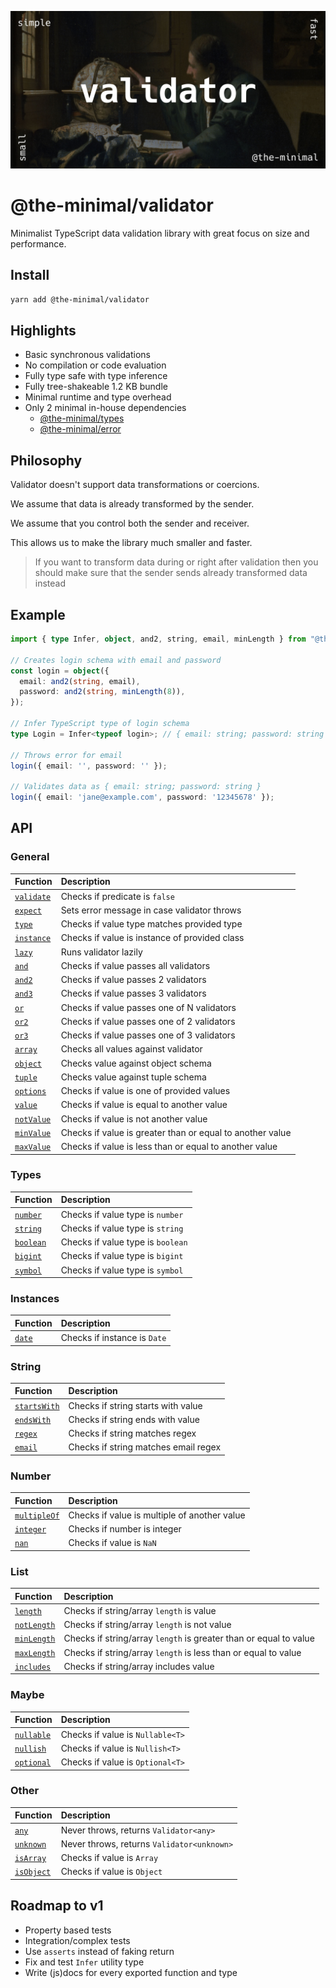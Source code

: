 ![Validator image](https://github.com/the-minimal/validator/blob/main/docs/the-minimal-validator.jpg?raw=true)

# @the-minimal/validator

Minimalist TypeScript data validation library with great focus on size and performance.

## Install

```bash
yarn add @the-minimal/validator
```

## Highlights

- Basic synchronous validations
- No compilation or code evaluation
- Fully type safe with type inference
- Fully tree-shakeable 1.2 KB bundle
- Minimal runtime and type overhead
- Only 2 minimal in-house dependencies
  - [@the-minimal/types](https://github.com/the-minimal/types)
  - [@the-minimal/error](https://github.com/the-minimal/error)

## Philosophy

Validator doesn't support data transformations or coercions.

We assume that data is already transformed by the sender.

We assume that you control both the sender and receiver.

This allows us to make the library much smaller and faster.

> If you want to transform data during or right after validation then you should make sure that the sender sends already transformed data instead

## Example

```ts
import { type Infer, object, and2, string, email, minLength } from "@the-minimal/validator"; // 380 bytes

// Creates login schema with email and password
const login = object({
  email: and2(string, email),
  password: and2(string, minLength(8)),
});

// Infer TypeScript type of login schema
type Login = Infer<typeof login>; // { email: string; password: string }

// Throws error for email
login({ email: '', password: '' });

// Validates data as { email: string; password: string }
login({ email: 'jane@example.com', password: '12345678' });
```

## API

### General

| Function                                         | Description                                               |
|:-------------------------------------------------|:----------------------------------------------------------|
| [`validate`](./src/validators/validate/index.ts) | Checks if predicate is `false`                            |
| [`expect`](./src/validators/expect/index.ts)     | Sets error message in case validator throws               |
| [`type`](./src/validators/type/index.ts)         | Checks if value type matches provided type                |
| [`instance`](./src/validators/instance/index.ts) | Checks if value is instance of provided class             |
| [`lazy`](./src/validators/lazy/index.ts)         | Runs validator lazily                                     |
| [`and`](./src/validators/and/index.ts)           | Checks if value passes all validators                     |
| [`and2`](./src/validators/and2/index.ts)         | Checks if value passes 2 validators                       |
| [`and3`](./src/validators/and3/index.ts)         | Checks if value passes 3 validators                       |
| [`or`](./src/validators/or/index.ts)             | Checks if value passes one of N validators                |
| [`or2`](./src/validators/or2/index.ts)           | Checks if value passes one of 2 validators                |
| [`or3`](./src/validators/or3/index.ts)           | Checks if value passes one of 3 validators                |
| [`array`](./src/validators/array/index.ts)       | Checks all values against validator                       |
| [`object`](./src/validators/object/index.ts)     | Checks value against object schema                        |
| [`tuple`](./src/validators/tuple/index.ts)       | Checks value against tuple schema                         |
| [`options`](./src/validators/options/index.ts)   | Checks if value is one of provided values                 |
| [`value`](./src/validators/value/index.ts)       | Checks if value is equal to another value                 |
| [`notValue`](./src/validators/notValue/index.ts) | Checks if value is not another value                      |
| [`minValue`](./src/validators/minValue/index.ts) | Checks if value is greater than or equal to another value |
| [`maxValue`](./src/validators/maxValue/index.ts) | Checks if value is less than or equal to another value    |

### Types

| Function                                             | Description                                                       |
|:-----------------------------------------------------|:------------------------------------------------------------------|
| [`number`](./src/validators/number/index.ts)         | Checks if value type is `number`                                  |
| [`string`](./src/validators/string/index.ts)         | Checks if value type is `string`                                  |
| [`boolean`](./src/validators/boolean/index.ts)       | Checks if value type is `boolean`                                 |
| [`bigint`](./src/validators/bigint/index.ts)         | Checks if value type is `bigint`                                  |
| [`symbol`](./src/validators/symbol/index.ts)         | Checks if value type is `symbol`                                  |

### Instances

| Function                                             | Description                                                       |
|:-----------------------------------------------------|:------------------------------------------------------------------|
| [`date`](./src/validators/date/index.ts)             | Checks if instance is `Date`                                      |

### String

| Function                                             | Description                                                       |
|:-----------------------------------------------------|:------------------------------------------------------------------|
| [`startsWith`](./src/validators/startsWith/index.ts) | Checks if string starts with value                                |
| [`endsWith`](./src/validators/endsWith/index.ts)     | Checks if string ends with value                                  |
| [`regex`](./src/validators/regex/index.ts)           | Checks if string matches regex                                    |
| [`email`](./src/validators/email/index.ts)           | Checks if string matches email regex                              |

### Number

| Function                                             | Description                                                       |
|:-----------------------------------------------------|:------------------------------------------------------------------|
| [`multipleOf`](./src/validators/multipleOf/index.ts) | Checks if value is multiple of another value                      |
| [`integer`](./src/validators/integer/index.ts)       | Checks if number is integer                                       |
| [`nan`](./src/validators/nan/index.ts)               | Checks if value is `NaN`                                          |

### List

| Function                                             | Description                                                       |
|:-----------------------------------------------------|:------------------------------------------------------------------|
| [`length`](./src/validators/length/index.ts)         | Checks if string/array `length` is value                          |
| [`notLength`](./src/validators/notLength/index.ts)   | Checks if string/array `length` is not value                      |
| [`minLength`](./src/validators/minLength/index.ts)   | Checks if string/array `length` is greater than or equal to value |
| [`maxLength`](./src/validators/maxLength/index.ts)   | Checks if string/array `length` is less than or equal to value    |
| [`includes`](./src/validators/includes/index.ts)     | Checks if string/array includes value                             |

### Maybe

| Function                                             | Description                                                       |
|:-----------------------------------------------------|:------------------------------------------------------------------|
| [`nullable`](./src/validators/nullable/index.ts)     | Checks if value is `Nullable<T>`                                  |
| [`nullish`](./src/validators/nullish/index.ts)       | Checks if value is `Nullish<T>`                                   |
| [`optional`](./src/validators/optional/index.ts)     | Checks if value is `Optional<T>`                                  |

### Other

| Function                                             | Description                                                       |
|:-----------------------------------------------------|:------------------------------------------------------------------|
| [`any`](./src/validators/any/index.ts)               | Never throws, returns `Validator<any>`                            |
| [`unknown`](./src/validators/unknown/index.ts)       | Never throws, returns `Validator<unknown>`                        |
| [`isArray`](./src/validators/isArray/index.ts)       | Checks if value is `Array`                                        |
| [`isObject`](./src/validators/isObject/index.ts)     | Checks if value is `Object`                                       |

## Roadmap to v1

- Property based tests
- Integration/complex tests
- Use `asserts` instead of faking return
- Fix and test `Infer` utility type
- Write (js)docs for every exported function and type
